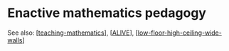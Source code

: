 # Enactive mathematics pedagogy

See also: [[teaching-mathematics]], [[ALIVE]], [[low-floor-high-ceiling-wide-walls]]




[//begin]: # "Autogenerated link references for markdown compatibility"
[teaching-mathematics]: teaching-mathematics "Teaching Mathematics"
[ALIVE]: alive "ALIVE"
[low-floor-high-ceiling-wide-walls]: ../low-floor-high-ceiling-wide-walls "Low Floor, High Ceiling, Wide Walls"
[//end]: # "Autogenerated link references"